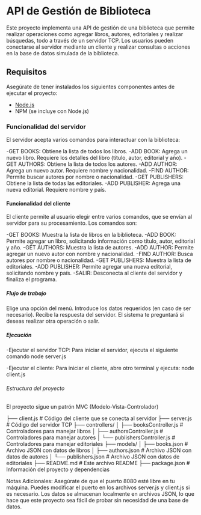 # API de Gestión de Biblioteca

Este proyecto implementa una API de gestión de una biblioteca que permite realizar operaciones como agregar libros, autores, editoriales y realizar búsquedas, todo a través de un servidor TCP. Los usuarios pueden conectarse al servidor mediante un cliente y realizar consultas o acciones en la base de datos simulada de la biblioteca.

## Requisitos

Asegúrate de tener instalados los siguientes componentes antes de ejecutar el proyecto:

- [Node.js](https://nodejs.org/)
- NPM (se incluye con Node.js)

### Funcionalidad del servidor

El servidor acepta varios comandos para interactuar con la biblioteca:

-GET BOOKS: Obtiene la lista de todos los libros.
-ADD BOOK: Agrega un nuevo libro. Requiere los detalles del libro (título, autor, editorial y año).
-GET AUTHORS: Obtiene la lista de todos los autores.
-ADD AUTHOR: Agrega un nuevo autor. Requiere nombre y nacionalidad.
-FIND AUTHOR: Permite buscar autores por nombre o nacionalidad.
-GET PUBLISHERS: Obtiene la lista de todas las editoriales.
-ADD PUBLISHER: Agrega una nueva editorial. Requiere nombre y país.

#### Funcionalidad del cliente

El cliente permite al usuario elegir entre varios comandos, que se envían al servidor para su procesamiento.
Los comandos son:

-GET BOOKS: Muestra la lista de libros en la biblioteca.
-ADD BOOK: Permite agregar un libro, solicitando información como título, autor, editorial y año.
-GET AUTHORS: Muestra la lista de autores.
-ADD AUTHOR: Permite agregar un nuevo autor con nombre y nacionalidad.
-FIND AUTHOR: Busca autores por nombre o nacionalidad.
-GET PUBLISHERS: Muestra la lista de editoriales.
-ADD PUBLISHER: Permite agregar una nueva editorial, solicitando nombre y país.
-SALIR: Desconecta al cliente del servidor y finaliza el programa.

##### Flujo de trabajo

Elige una opción del menú.
Introduce los datos requeridos (en caso de ser necesario).
Recibe la respuesta del servidor.
El sistema te preguntará si deseas realizar otra operación o salir.

##### Ejecución
-Ejecutar el servidor TCP: Para iniciar el servidor, ejecuta el siguiente comando
node server.js

-Ejecutar el cliente: Para iniciar el cliente, abre otro terminal y ejecuta:
node client.js

###### Estructura del proyecto

 El proyecto sigue un patrón MVC (Modelo-Vista-Controlador)

├── client.js                  # Código del cliente que se conecta al servidor
├── server.js                  # Código del servidor TCP
├── controllers/
│   ├── booksController.js      # Controladores para manejar libros
│   ├── authorsController.js    # Controladores para manejar autores
│   └── publishersController.js # Controladores para manejar editoriales
├── models/
│   ├── books.json              # Archivo JSON con datos de libros
│   ├── authors.json            # Archivo JSON con datos de autores
│   └── publishers.json         # Archivo JSON con datos de editoriales
├── README.md                   # Este archivo README
├── package.json                # Información del proyecto y dependencias

Notas Adicionales:
Asegúrate de que el puerto 8080 esté libre en tu máquina.
Puedes modificar el puerto en los archivos server.js y client.js si es necesario.
Los datos se almacenan localmente en archivos JSON, lo que hace que este proyecto sea fácil de probar sin necesidad de una base de datos.
